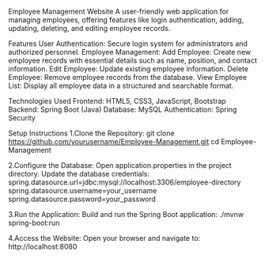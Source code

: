 Employee Management Website
A user-friendly web application for managing employees, offering features like login authentication, adding, updating, deleting, and editing employee records.

Features
User Authentication:
Secure login system for administrators and authorized personnel.
Employee Management:
Add Employee: Create new employee records with essential details such as name, position, and contact information.
Edit Employee: Update existing employee information.
Delete Employee: Remove employee records from the database.
View Employee List: Display all employee data in a structured and searchable format.

Technologies Used
Frontend:
HTML5, CSS3, JavaScript, Bootstrap
Backend:
Spring Boot (Java)
Database:
MySQL
Authentication:
Spring Security

Setup Instructions
1.Clone the Repository:
git clone https://github.com/yourusername/Employee-Management.git
cd Employee-Management

2.Configure the Database:
Open application.properties in the project directory.
Update the database credentials:
spring.datasource.url=jdbc:mysql://localhost:3306/employee-directory
spring.datasource.username=your_username
spring.datasource.password=your_password

3.Run the Application:
Build and run the Spring Boot application:
./mvnw spring-boot:run

4.Access the Website:
Open your browser and navigate to:
http://localhost:8080
